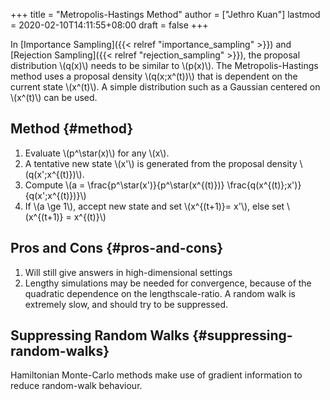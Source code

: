 +++
title = "Metropolis-Hastings Method"
author = ["Jethro Kuan"]
lastmod = 2020-02-10T14:11:55+08:00
draft = false
+++

In [Importance Sampling]({{< relref "importance_sampling" >}}) and [Rejection Sampling]({{< relref "rejection_sampling" >}}), the proposal
distribution \\(q(x)\\) needs to be similar to \\(p(x)\\). The
Metropolis-Hastings method uses a proposal density \\(q(x;x^(t))\\) that
is dependent on the current state \\(x^(t)\\). A simple distribution such
as a Gaussian centered on \\(x^(t)\\) can be used.


## Method {#method}

1.  Evaluate \\(p^\star(x)\\) for any \\(x\\).
2.  A tentative new state \\(x'\\) is generated from the proposal density \\(q(x';x^{(t)})\\).
3.  Compute \\(a = \frac{p^\star(x')}{p^\star(x^{(t)})} \frac{q(x^{(t)};x')}{q(x';x^{(t)})}\\)
4.  If \\(a \ge 1\\), accept new state and set \\(x^{(t+1)}= x'\\), else set
    \\(x^{(t+1)} = x^{(t)}\\)


## Pros and Cons {#pros-and-cons}

1.  Will still give answers in high-dimensional settings
2.  Lengthy simulations may be needed for convergence, because of the
    quadratic dependence on the lengthscale-ratio. A random walk is
    extremely slow, and should try to be suppressed.


## Suppressing Random Walks {#suppressing-random-walks}

Hamiltonian Monte-Carlo methods make use of gradient information to
reduce random-walk behaviour.
